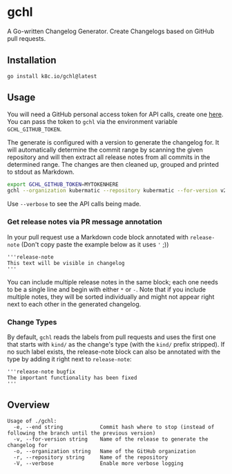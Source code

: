 # gchl

A Go-written Changelog Generator. Create Changelogs based on GitHub pull requests.

## Installation

```
go install k8c.io/gchl@latest
```

## Usage

You will need a GitHub personal access token for API calls, create one [here](https://github.com/settings/tokens).
You can pass the token to `gchl` via the environment variable `GCHL_GITHUB_TOKEN`.

The generate is configured with a version to generate the changelog for. It will automatically determine the commit range by scanning the given repository and will then extract all release notes from all commits in the determined range. The changes are then cleaned up, grouped and printed to stdout as Markdown.

```bash
export GCHL_GITHUB_TOKEN=MYTOKENHERE
gchl --organization kubermatic --repository kubermatic --for-version v2.21.0
```

Use `--verbose` to see the API calls being made.

### Get release notes via PR message annotation

In your pull request use a Markdown code block annotated with `release-note` (Don't copy paste the example below as it uses `'` ;))

```
'''release-note
This text will be visible in changelog
'''
```

You can include multiple release notes in the same block; each one needs to be a single line and begin with either `*` or `-`. Note that if you include multiple notes, they will be sorted individually and might not appear right next to each other in the generated changelog.

### Change Types

By default, `gchl` reads the labels from pull requests and uses the first one that starts with `kind/` as the change's type (with the `kind/` prefix stripped). If no such label exists, the release-note block can also be annotated with the type by adding it right next to `release-note`:

```
'''release-note bugfix
The important functionality has been fixed
'''
```

## Overview

```
Usage of ./gchl:
  -e, --end string            Commit hash where to stop (instead of following the branch until the previous version)
  -v, --for-version string    Name of the release to generate the changelog for
  -o, --organization string   Name of the GitHub organization
  -r, --repository string     Name of the repository
  -V, --verbose               Enable more verbose logging
```
